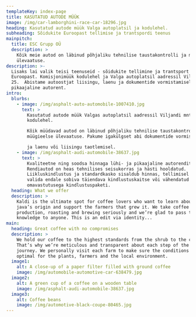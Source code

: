 ```yaml
---
templateKey: index-page
title: KASUTATUD AUTODE MÜÜK
image: /img/car-lamborghini-race-car-18296.jpg
heading: Kasutatud autode müük Valga autoplatsil ja kodulehel.
subheading: Sõidukite Euroopast tellimise ja trantspordi teenus
mainpitch:
  title: ESC Grupp OÜ
  description: >
    Kõik meie autod on läbinud põhjaliku tehnilise taustakontrolli ja müügieelse
    ülevaatuse.
description: >-
  Lisaks lai valik teisi teenuseid - sõidukite tellimine ja trantsport
  Euroopast. Komisjonimüük kodulehel ja Valga autoplatsil aadressil Viljandi mnt
  25.  Abistame autoostjat liisingu, laenu ja dokumentide vormistamisel. Lühi ja
  pikaajaline autorent.
intro:
  blurbs:
    - image: /img/asphalt-auto-automobile-1007410.jpg
      text: >
        Kasutatud autode müük Valgas autoplatsil aadressil Viljandi mnt 25 ja
        kodulehel. 

        Kõik müüdavad autod on läbinud põhjaliku tehnilise taustakontrolli ja
        müügieelse ülevaatuse. Pakume igakülgset abi dokumentide vormistamisel

        ja laenu või liisingu taotlemisel.
    - image: /img/asphalt-audi-automobile-38637.jpg
      text: >
        Kvaliteetne ning soodsa hinnaga lühi- ja pikaajaline autorenditeenus.
        Rendiautod on heas tehnilises seisukorras ja hästi hooldatud.
        Liikluskindlustus ja standardkasko sisaldub hinnas, tellimisel saate
        valida endale sobiva täiendava kindlustuskaitse või vähendatud
        omavastutusega kindlustuspaketi.
  heading: What we offer
  description: >
    Kaldi is the ultimate spot for coffee lovers who want to learn about their
    java’s origin and support the farmers that grew it. We take coffee
    production, roasting and brewing seriously and we’re glad to pass that
    knowledge to anyone. This is an edit via identity...
main:
  heading: Great coffee with no compromises
  description: >
    We hold our coffee to the highest standards from the shrub to the cup.
    That’s why we’re meticulous and transparent about each step of the coffee’s
    journey. We personally visit each farm to make sure the conditions are
    optimal for the plants, farmers and the local environment.
  image1:
    alt: A close-up of a paper filter filled with ground coffee
    image: /img/automobile-automotive-car-638479.jpg
  image2:
    alt: A green cup of a coffee on a wooden table
    image: /img/asphalt-audi-automobile-38637.jpg
  image3:
    alt: Coffee beans
    image: /img/automotive-black-coupe-80465.jpg
---
```



